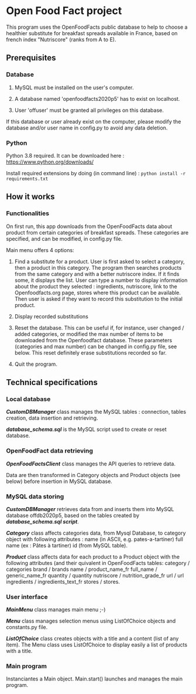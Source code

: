 # Open Food Fact project

This program uses the OpenFoodFacts public database to help to choose a healthier substitute for breakfast spreads available in France, based on french index "Nutriscore" (ranks from A to E).

## Prerequisites

### Database

1. MySQL must be installed on the user's computer.

2. A database named 'openfoodfacts2020p5' has to exist on localhost.

3. User 'offuser' must be granted all privileges on this database.

If this database or user already exist on the computer, please modify the database and/or user name in config.py to avoid any data deletion.

### Python

Python 3.8 required. It can be downloaded here : <https://www.python.org/downloads/>

Install required extensions by doing (in command line) : `python install -r requirements.txt`

## How it works

### Functionalities

On first run, this app downloads from the OpenFoodFacts data about product from certain categories of breakfast spreads. These categories are specified, and can be modified, in config.py file.

Main menu offers 4 options:  

1) Find a substitute for a product. User is first asked to select a category, then a product in this category. The program then searches products from the same category and with a better nutriscore index. If it finds some, it displays the list. User can type a number to display information about the product they selected : ingredients, nutriscore, link to the Openfoodfacts.org page, stores where this product can be available. Then user is asked if they want to record this substitution to the initial product.

2) Display recorded substitutions

3) Reset the database. This can be useful if, for instance, user changed / added categories, or modified the max number of items to be downloaded from the Openfoodfact database. These parameters (categories and max number) can be changed in config.py file, see below. This reset definitely erase substitutions recorded so far.

4) Quit the program.

## Technical specifications

### Local database

***CustomDBManager*** class manages the MySQL tables : connection, tables creation, data insertion and retrieving.  

***database_schema.sql*** is the MySQL script used to create or reset database.

### OpenFoodFact data retrieving

 ***OpenFoodFactsClient*** class manages the API queries to retrieve data.

Data are then transformed in Category objects and Product objects (see below) before insertion in MySQL database.

### MySQL data storing

***CustomDBManager*** retrieves data from and inserts them into MySQL database offdb2020p5, based on the tables created by ***database_schema.sql script***.

***Category*** class affects categories data, from Mysql Database, to category object with following attributes :
name (in ASCII, e.g. pates-a-tartiner)
full name (ex : Pâtes à tartiner)
id (from MySQL table).

***Product*** class affects data for each product to a Product object with the following attributes (and their quivalent in OpenFoodFacts tables:
category / categories
brand / brands
name / product_name_fr
full_name / generic_name_fr
quantity / quantity
nutriscore / nutrition_grade_fr
url / url
ingredients / ingredients_text_fr
stores / stores.

### User interface

***MainMenu*** class manages main menu ;-)

***Menu*** class manages selection menus using ListOfChoice objects and constants.py file.

***ListOfChoice*** class creates objects with a title and a content (list of any item). The Menu class uses ListOfChoice to display easily a list of products with a title.

### Main program

Instanciantes a Main object. Main.start() launches and manages the main program.
